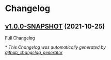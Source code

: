 # Changelog

## [v1.0.0-SNAPSHOT](https://github.com/NASA-PDS/big-data-crawler-server/tree/v1.0.0-SNAPSHOT) (2021-10-25)

[Full Changelog](https://github.com/NASA-PDS/big-data-crawler-server/compare/e5bc1897d0dbe974f5790094019612b3503cb5b9...v1.0.0-SNAPSHOT)



\* *This Changelog was automatically generated by [github_changelog_generator](https://github.com/github-changelog-generator/github-changelog-generator)*
